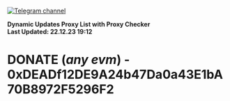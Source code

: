 [![Telegram channel](https://img.shields.io/endpoint?url=https://runkit.io/damiankrawczyk/telegram-badge/branches/master?url=https://t.me/n4z4v0d)](https://t.me/n4z4v0d) 

**Dynamic Updates Proxy List with Proxy Checker**  
**Last Updated: 22.12.23 19:12**

# DONATE (_any evm_) - 0xDEADf12DE9A24b47Da0a43E1bA70B8972F5296F2
